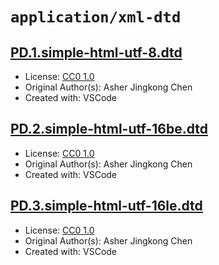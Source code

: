 # `application/xml-dtd`

## [PD.1.simple-html-utf-8.dtd](../files/PD.1.simple-html-utf-8.dtd)

- License: [CC0 1.0](./LICENSE.txt)
- Original Author(s): Asher Jingkong Chen
- Created with: VSCode

## [PD.2.simple-html-utf-16be.dtd](../files/PD.2.simple-html-utf-16be.dtd)

- License: [CC0 1.0](./LICENSE.txt)
- Original Author(s): Asher Jingkong Chen
- Created with: VSCode

## [PD.3.simple-html-utf-16le.dtd](../files/PD.3.simple-html-utf-16le.dtd)

- License: [CC0 1.0](./LICENSE.txt)
- Original Author(s): Asher Jingkong Chen
- Created with: VSCode
